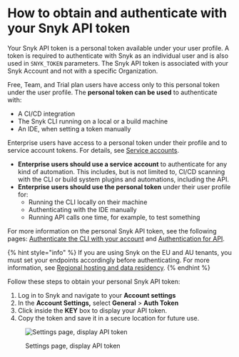 # How to obtain and authenticate with your Snyk API token

Your Snyk API token is a personal token available under your user profile. A token is required to authenticate with Snyk as an individual user and is also used in `SNYK_TOKEN` parameters. The Snyk API token is associated with your Snyk Account and not with a specific Organization.

Free, Team, and Trial plan users have access only to this personal token under the user profile. The **personal token can be used** to authenticate with:

* A CI/CD integration
* The Snyk CLI running on a local or a build machine
* An IDE, when setting a token manually

Enterprise users have access to a personal token under their profile and to service account tokens. For details, see [Service accounts](../getting-started-with-the-snyk-enterprise-plan/service-accounts/).

* **Enterprise users should use a service account** to authenticate for any kind of automation. This includes, but is not limited to, CI/CD scanning with the CLI or build system plugins and automations, including the API.
* **Enterprise users should use the personal token** under their user profile for:
  * Running the CLI locally on their machine
  * Authenticating with the IDE manually
  * Running API calls one time, for example, to test something

For more information on the personal Snyk API token, see the following pages: [Authenticate the CLI with your account](../snyk-cli/authenticate-the-cli-with-your-account.md) and [Authentication for API](../snyk-api-info/authentication-for-api.md).

{% hint style="info" %}
If you are using Snyk on the EU and AU tenants,  you must set your endpoints accordingly before authenticating. For more information, see [Regional hosting and data residency](../working-with-snyk/regional-hosting-and-data-residency.md).
{% endhint %}

Follow these steps to obtain your personal Snyk API token:

1. Log in to Snyk and navigate to your **Account settings**
2. In the **Account Settings,** select **General** > **Auth Token**
3. Click inside the **KEY** box to display your API token.
4. Copy the token and save it in a secure location for future use.

<figure><img src="../.gitbook/assets/Snyk Broker - API Token - Account settings - API Token box.png" alt="Settings page, display API token"><figcaption><p>Settings page, display API token</p></figcaption></figure>
